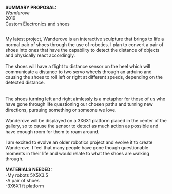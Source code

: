 <b>SUMMARY PROPOSAL:</b><br>
<i>Wanderove</i><br>
2019<br>
Custom Electronics and shoes<br><br>
 
My latest project, Wanderove is an interactive sculpture that brings to life a normal pair of shoes through the use of robotics. I plan to convert a pair of shoes into ones that have the capability to detect the distance of objects and physically react accordingly. 
<br><br>
The shoes will have a flight to distance sensor on the heel which will communicate a distance to two servo wheels through an arduino and causing the shoes to roll left or right at different speeds, depending on the detected distance.  
<br><br>
The shoes turning left and right aimlessly is a metaphor for those of us who have gone through life questioning our chosen paths and turning new directions, pursuing something or someone we love. 
<br><br>
Wanderove will be displayed on a 3X6X1 platform placed in the center of the gallery, so to cause the sensor to detect as much action as possible and have enough room for them to roam around. 
<br><br>
I am excited to evolve an older robotics project and evolve it to create Wanderove. I feel that many people have gone though questionable moments in their life and would relate to what the shoes are walking through. 
<br><br>
<b>MATERIALS NEEDED:</b><br>
-My robots 5X5X3.5 <br>
-A pair of shoes <br>
-3X6X1 ft platform <br>
